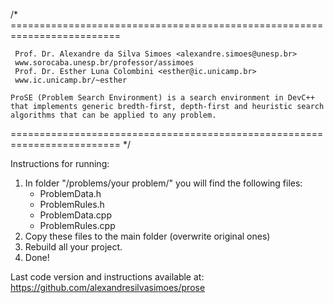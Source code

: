 
/* =========================================================================
 
     Prof. Dr. Alexandre da Silva Simoes <alexandre.simoes@unesp.br>
     www.sorocaba.unesp.br/professor/assimoes
     Prof. Dr. Esther Luna Colombini <esther@ic.unicamp.br>
     www.ic.unicamp.br/~esther
 
    ProSE (Problem Search Environment) is a search environment in DevC++ that implements generic bredth-first, depth-first and heuristic search algorithms that can be applied to any problem.

   ========================================================================= */

   Instructions for running:

   1. In folder "/problems/your problem/" you will find the following files:
      - ProblemData.h
      - ProblemRules.h
      - ProblemData.cpp
      - ProblemRules.cpp
   2. Copy these files to the main folder (overwrite original ones)
   3. Rebuild all your project.
   4. Done!

   Last code version and instructions available at:
   https://github.com/alexandresilvasimoes/prose 
